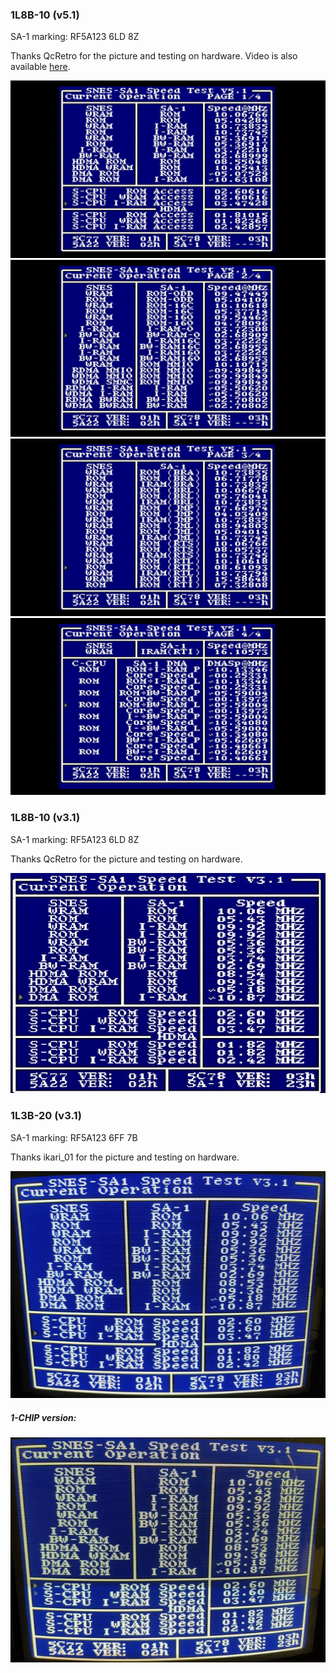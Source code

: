 ### 1L8B-10 (v5.1)
SA-1 marking: RF5A123 6LD 8Z

Thanks QcRetro for the picture and testing on hardware.
Video is also available [here](v51-1L8B-10/video.mkv).

![1L8B-10 Page 1](v51-1L8B-10/v51-1.JPG?raw=true "1L8B-10 Page 1")
![1L8B-10 Page 2](v51-1L8B-10/v51-2.JPG?raw=true "1L8B-10 Page 2")
![1L8B-10 Page 3](v51-1L8B-10/v51-3.JPG?raw=true "1L8B-10 Page 3")
![1L8B-10 Page 4](v51-1L8B-10/v51-4.JPG?raw=true "1L8B-10 Page 4")

### 1L8B-10 (v3.1)
SA-1 marking: RF5A123 6LD 8Z

Thanks QcRetro for the picture and testing on hardware.

![1L8B-10](1L8B-10.jpg?raw=true "1L8B-10")

### 1L3B-20 (v3.1)
SA-1 marking: RF5A123 6FF 7B

Thanks ikari_01 for the picture and testing on hardware.

![1L3B-20](1L3B-20.jpg?raw=true "1L3B-20")

##### 1-CHIP version:
![1L3B-201-CHIP](1L3B-20-1CHIP.jpg?raw=true "1L3B-20 (1-CHIP)")
